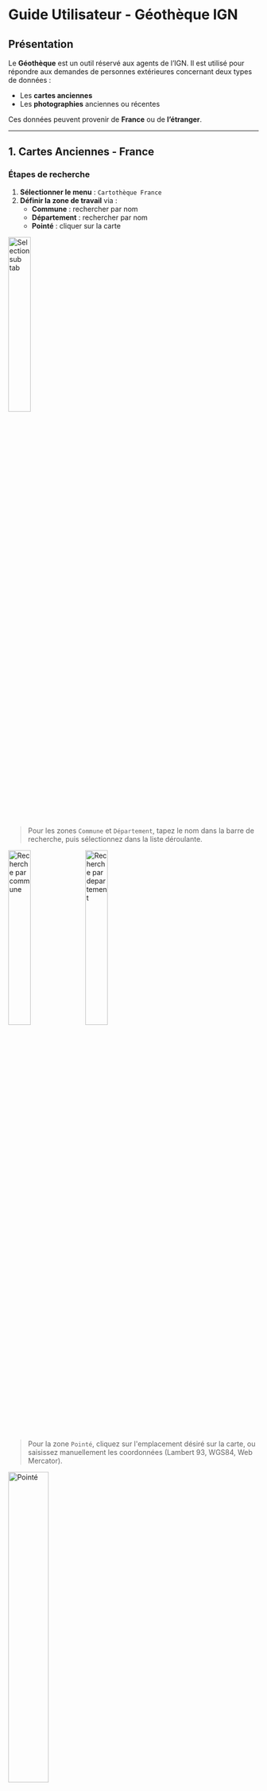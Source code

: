 # Guide Utilisateur - Géothèque IGN

## Présentation

Le **Géothèque** est un outil réservé aux agents de l’IGN. Il est utilisé pour répondre aux demandes de personnes extérieures concernant deux types de données :

- Les **cartes anciennes**
- Les **photographies** anciennes ou récentes

Ces données peuvent provenir de **France** ou de **l’étranger**.

---

## 1. Cartes Anciennes - France

### Étapes de recherche

1. **Sélectionner le menu** : `Cartothèque France`
2. **Définir la zone de travail** via :
   - **Commune** : rechercher par nom
   - **Département** : rechercher par nom
   - **Pointé** : cliquer sur la carte

<img src="img/Carto_fr.png" alt="Selection sub tab" style="width:30%;"/>


> Pour les zones `Commune` et `Département`, tapez le nom dans la barre de recherche, puis sélectionnez dans la liste déroulante. 


<img src="img/search_commune.png" alt="Recherche par commune" style="width:30%;"/>

<img src="img/search_dep.png" alt="Recherche par departement" style="width:30%;"/>


> Pour la zone `Pointé`, cliquez sur l'emplacement désiré sur la carte, ou saisissez manuellement les coordonnées (Lambert 93, WGS84, Web Mercator).

<img src="img/point.png" alt="Pointé" style="width:40%;"/>


### Affiner la recherche (facultatif)

- **Année** : saisir une année minimale et/ou maximale
- **Échelle** : définir une échelle minimale et/ou maximale
- **Collection** : sélectionner dans la liste déroulante

<img src="img/critere.png" alt="Critère de sélection" style="width:30%;"/>


### Résultats

- Export possible au format **CSV**, avec les informations suivantes :
  - `id`
  - `libellé`
  - `année`
  - `couleur`
  - `type`

<img src="img/export_scan.png" alt="Exporter les scans" style="width:30%;"/>

- Possibilité de sélectionner une carte pour :
  - La **visualiser** dans une nouvelle fenêtre
  - La **télécharger**
  - Visualiser le **fichier XML** associé

<img src="img/result_scan.png" alt="options" style="width:30%;"/>

### Visualisation

Dans la fenêtre de visualisation :
- Zoom / Dézoom
- Rotation
- Réglage de la **luminosité** et du **contraste**

<img src="img/visu_carte.png" alt="visualisation de la carte" style="width:50%;"/>

---

## 2. Cartes Anciennes - Étranger

Le fonctionnement est similaire à celui de la **cartothèque France**, avec les différences suivantes :

- **Commune** → remplacée par **Feuille**
- **Département** → remplacé par **Pays**

<img src="img/carto_monde.png" alt="Cartothèque monde" style="width:20%;"/>

---

## 3. Photothèque - France

### Sélection de la zone de travail

L'utilisateur peut choisir parmi :
- **Commune**
- **Département**
- **Feuille**
- **Point XY**
- ou effectuer une recherche **par nom de mission**

<img src="img/photo_fr.png" alt="Photothèque France" style="width:20%;"/>

### Affiner la recherche (facultatif)

- **Commanditaire** : saisie manuelle + sélection dans liste déroulante
- **Producteur** : idem
- **Support** et **Émulsion** : sélection dans liste déroulante

<img src="img/crit_photo.png" alt="Critère Photothèque" style="width:30%;"/>

### Sélection de la mission

Une fois la mission choisie, l'utilisateur peut :
- Visualiser les informations :
  - `Désignation`
  - `Dispo Photothèque`
  - `Échelle`
  - etc.

<img src="img/select_mission.png" alt="Sélection de la mission" style="width:30%;"/>

- Option : **Voir plus de détails** permet l'ensemble des informations de la mission.

<img src="img/info_all.png" alt="Information complète" style="width:30%;"/>


### Fonctions supplémentaires

- Ajouter les **emprises photos** sur la carte
- Supprimer des emprises individuelles ou toutes les emprises
- Télécharger le **CSV** associé
- Visualiser le **XML** de la mission
- Se déplacer vers l’emplacement de la mission

<img src="img/option_supp.png" alt="Fonction supplémentaire" style="width:30%;"/>

### Panier

- Passer sa souris au dessus d'une croix rouge affiche l'emprise de la photo ainsi que les informations de la photo

- Cliquer sur les **centres des photos** permet de les ajouter au panier

- Re-cliquer sur les **centres des photos** permet de les désélectionner et les enlever du panier

<img src="img/clic.png" alt="clic sur photo" style="width:50%;"/>

- Depuis le panier :
  - Visualiser la photo
  - Télécharger la photo
  - Supprimer la photo

<img src="img/panier.png" alt="panier" style="width:40%;"/>

---

## 4. Photothèque - Étranger

Fonctionnement similaire à la **photothèque française**, avec une différence :

- Seules deux options disponibles pour définir la zone de travail :
  - **Feuille**
  - **Point XY**

<img src="img/photo_monde.png" alt="photothèque monde" style="width:40%;"/>

---

## 5. Bonus

### Raccourci

- Vous pouvez utiliser le raccourci pour vous déplacer dans un lieu précis sur la carte.

<img src="img/raccourci.png" alt="raccourci" style="width:40%;"/>

### Changement de fond de carte

- Vous pouvez changer le fond de carte en sélectionnant le fond de carte souhaité dans la fenêtre volante dans le coin en bas à droite.

<img src="img/basemap.png" alt="basemap" style="width:40%;"/>

### Ajout de couche vectorielle

- Vous pouvez ajouter une couche vectorielle dans la fenêtre volante dans le coin en bas à droite.

<img src="img/vecto.png" alt="Couche vectorielle" style="width:40%;"/>

### Cacher le fond de carte

- Vous pouvez cacher le fond de carte en cliquant sur l'icone en forme d'oeil en haut à droite.

<img src="img/hide.png" alt="Hide visibility" style="width:40%;"/>
